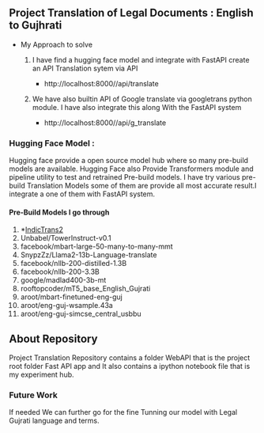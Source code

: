 ## Project Translation of Legal Documents : English to Gujhrati 

- My Approach to solve 

    1. I have find a hugging face model and integrate with FastAPI create an API Translation sytem via API
        - http://localhost:8000//api/translate

    2. We have also builtin API of Google translate via googletrans python module. I have also integrate this along With the FastAPI system 
        - http://localhost:8000//api/g_translate



### Hugging Face Model :
Hugging face provide  a open source model hub where so many pre-build models are available. Hugging Face also Provide Transformers module and pipeline utility to test and retrained Pre-build models.  I have try various pre-build Translation Models some of them are provide all most accurate result.I integrate a one of them with FastAPI system.   

#### Pre-Build Models I go through 

1. *[IndicTrans2](https://github.com/AI4Bharat/IndicTrans2.git)
2. Unbabel/TowerInstruct-v0.1
3. facebook/mbart-large-50-many-to-many-mmt
4. SnypzZz/Llama2-13b-Language-translate
5. facebook/nllb-200-distilled-1.3B
6. facebook/nllb-200-3.3B
7. google/madlad400-3b-mt
8. rooftopcoder/mT5_base_English_Gujrati
9. aroot/mbart-finetuned-eng-guj
10. aroot/eng-guj-wsample.43a
11. aroot/eng-guj-simcse_central_usbbu

## About Repository 
Project Translation Repository contains a folder WebAPI that is the project root folder Fast API app 
and It also contains a ipython notebook file that is my experiment hub. 

### Future Work 
If needed We can further go for the fine Tunning our model with Legal Gujrati language and terms.